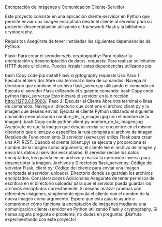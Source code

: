 
Encriptación de Imágenes y Comunicación Cliente-Servidor

Este proyecto consiste en una aplicación cliente-servidor en Python que permite enviar una imagen encriptada desde el cliente al servidor para su posterior desencriptación utilizando el framework Flask y la biblioteca cryptography.

Requisitos
Asegúrate de tener instaladas las siguientes dependencias de Python:

Flask: Para crear el servidor web.
cryptography: Para realizar la encriptación y desencriptación de datos.
requests: Para realizar solicitudes HTTP desde el cliente.
Puedes instalar estas dependencias utilizando pip:

bash
Copy code
pip install Flask cryptography requests
Uso
Paso 1: Ejecutar el Servidor
Abre una terminal o línea de comandos.
Navega al directorio que contiene el archivo flask_server.py utilizando el comando cd.
Ejecuta el servidor Flask utilizando el siguiente comando:
bash
Copy code
python flask_server.py
Esto iniciará el servidor en la dirección http://127.0.0.1:5000/.
Paso 2: Ejecutar el Cliente
Abre otra terminal o línea de comandos.
Navega al directorio que contiene el archivo client.py y la imagen que deseas enviar.
Ejecuta el cliente Python utilizando el siguiente comando (reemplazando nombre_de_la_imagen.jpg con el nombre de tu imagen):
bash
Copy code
python client.py nombre_de_la_imagen.jpg
Asegúrate de que la imagen que deseas enviar se encuentre en el mismo directorio que client.py o especifica la ruta completa al archivo de imagen.
Detalles de Funcionamiento
El servidor (server.py) utiliza Flask para crear una API REST.
Cuando el cliente (client.py) se ejecuta y proporciona el nombre de la imagen como argumento, el cliente lee el archivo de imagen y envía los datos al servidor encriptados.
El servidor recibe los datos encriptados, los guarda en un archivo y realiza la operación inversa para desencriptar la imagen.
Archivos y Directorios
flask_server.py: Código del servidor Flask.
client.py: Código del cliente para enviar una imagen encriptada al servidor.
uploads/: Directorio donde se guardan los archivos encriptados.
Consideraciones Adicionales
Asegúrate de tener permisos de escritura en el directorio uploads/ para que el servidor pueda guardar los archivos encriptados correctamente.
Si deseas realizar pruebas con diferentes imágenes, simplemente ejecuta el cliente con el nombre de la nueva imagen como argumento.
Espero que esta guía te ayude a comprender cómo funciona la encriptación de imágenes mediante una comunicación cliente-servidor en Python utilizando Flask y cryptography. Si tienes alguna pregunta o problema, no dudes en preguntar. ¡Disfruta experimentando con este proyecto!
